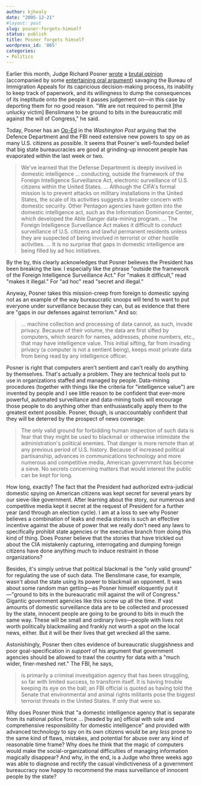 ```yaml
---
author: kjhealy
date: "2005-12-21"
#layout: post
slug: posner-forgets-himself
status: publish
title: Posner forgets himself
wordpress_id: '865'
categories:
- Politics
---
```


Earlier this month, Judge Richard Posner [wrote](http://volokh.com/posts/1133483156.shtml) a [brutal opinion](http://www.ca7.uscourts.gov/fdocs/docs.fwx?submit=showbr&shofile=04-1339_033.pdf) (accompanied by some [entertaining oral argument](http://www.ca7.uscourts.gov/fdocs/docs.fwx?submit=showbr&shofile=04-1339_031.mp3)) savaging the Bureau of Immigration Appeals for its capricious decision-making process, its inability to keep track of paperwork, and its willingness to dump the consequences of its ineptitude onto the people it passes judgement on—in this case by deporting them for no good reason. "We are not required to permit [the unlucky victim] Benslimane to be ground to bits in the bureaucratic mill against the will of Congress," he said.

Today, Posner has an [Op-Ed](http://www.washingtonpost.com/wp-dyn/content/article/2005/12/20/AR2005122001053.html) in the *Washington Post* arguing that the Defence Department and the FBI need extensive new powers to spy on as many U.S. citizens as possible. It seems that Posner's well-founded belief that big state bureaucracies are good at grinding-up innocent people has evaporated within the last week or two.

> We've learned that the Defense Department is deeply involved in domestic intelligence … conducting, outside the framework of the Foreign Intelligence Surveillance Act, electronic surveillance of U.S. citizens within the United States. ... Although the CIFA's formal mission is to prevent attacks on military installations in the United States, the scale of its activities suggests a broader concern with domestic security. Other Pentagon agencies have gotten into the domestic intelligence act, such as the Information Dominance Center, which developed the Able Danger data-mining program. ... The Foreign Intelligence Surveillance Act makes it difficult to conduct surveillance of U.S. citizens and lawful permanent residents unless they are suspected of being involved in terrorist or other hostile activities. ... It is no surprise that gaps in domestic intelligence are being filled by ad hoc initiatives.

By the by, this clearly acknowledges that Posner believes the President has been breaking the law. I especially like the phrase "outside the framework of the Foreign Intelligence Surveillance Act." For "makes it difficult," read "makes it illegal." For "ad hoc" read "secret and illegal."

Anyway, Posner takes this mission-creep from foreign to domestic spying not as an example of the way bureaucratic snoops will tend to want to put everyone under surveillance because they can, but as evidence that there are "gaps in our defenses against terrorism." And so:

> ... machine collection and processing of data cannot, as such, invade privacy. Because of their volume, the data are first sifted by computers, which search for names, addresses, phone numbers, etc., that may have intelligence value. This initial sifting, far from invading privacy (a computer is not a sentient being), keeps most private data from being read by any intelligence officer.

Posner is right that computers aren't sentient and can't really do anything by themselves. That's actually a problem. They are technical tools put to use in organizations staffed and managed by people. Data-mining procedures (together with things like the criteria for "intelligence value") are invented by people and I see little reason to be confident that ever-more powerful, automated surveillance and data-mining tools will encourage those people to do anything other than enthusiastically apply them to the greatest extent possible. Posner, though, is unaccountably confident that they will be deterred by the prospect of news coverage:

> The only valid ground for forbidding human inspection of such data is fear that they might be used to blackmail or otherwise intimidate the administration's political enemies. That danger is more remote than at any previous period of U.S. history. Because of increased political partisanship, advances in communications technology and more numerous and competitive media, American government has become a sieve. No secrets concerning matters that would interest the public can be kept for long.

How long, exactly? The fact that the President had authorized extra-judicial domestic spying on American citizens was kept secret for several years by our sieve-like government. After learning about the story, our numerous and competitive media kept it secret at the request of President for a further year (and through an election cycle). I am at a loss to see why Posner believes a combination of leaks and media stories is such an effective incentive against the abuse of power that we really don't need any laws to specifically prohibit state agencies or the executive branch from doing this kind of thing. Does Posner believe that the stories that have trickled out about the CIA mistakenly capturing, interrogating and dumping foreign citizens have done anything much to induce restraint in those organizations?

Besides, it's simply untrue that political blackmail is the "only valid ground" for regulating the use of such data. The Benslimane case, for example, wasn't about the state using its power to blackmail an opponent. It was about some random man getting—as Posner himself eloquently put it—"ground to bits in the bureaucratic mill against the will of Congress." Gigantic government agencies like this screw up all the time. If vast amounts of domestic surveillance data are to be collected and processed by the state, innocent people are going to be ground to bits in much the same way. These will be small and ordinary lives—people with lives not worth politically blackmailing and frankly not worth a spot on the local news, either. But it will be their lives that get wrecked all the same.

Astonishingly, Posner then cites evidence of bureaucratic sluggishness and poor goal-specification in *support* of his argument that government agencies should be allowed to trawl the country for data with a "much wider, finer-meshed net." The FBI, he says,

> is primarily a criminal investigation agency that has been struggling, so far with limited success, to transform itself. It is having trouble keeping its eye on the ball; an FBI official is quoted as having told the Senate that environmental and animal rights militants pose the biggest terrorist threats in the United States. If only that were so.

Why does Posner think that "a domestic intelligence agency that is separate from its national police force … [headed by an] official with sole and comprehensive responsibility for domestic intelligence" and provided with advanced technology to spy on its own citizens would be any *less* prone to the same kind of flaws, mistakes, and potential for abuse over any kind of reasonable time frame? Why does he think that the magic of computers would make the social-organizational difficulties of managing information magically disappear? And why, in the end, is a Judge who three weeks ago was able to diagnose and rectify the casual vindictiveness of a government bureaucracy now happy to recommend the mass surveillance of innocent people by the state?
